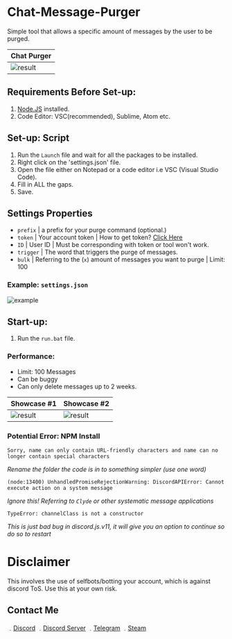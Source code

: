 # Chat-Message-Purger
Simple tool that allows a specific amount of messages by the user to be purged.

| Chat Purger | 
| ------------- | 
| ![result](https://media.discordapp.net/attachments/802865338399457280/802865349317361694/unknown.png) |

## Requirements Before Set-up:

1. [Node.JS](https://nodejs.org/en/) installed.
2. Code Editor: VSC(recommended), Sublime, Atom etc.

## Set-up: Script

1. Run the `Launch` file and wait for all the packages to be installed.
1. Right click on the 'settings.json' file.
2. Open the file either on Notepad or a code editor i.e VSC (Visual Studio Code).
3. Fill in ALL the gaps.
4. Save.

## Settings Properties
- `prefix` | a prefix for your purge command (optional.)
- `token`  | Your account token | How to get token? [Click Here](https://www.youtube.com/watch?v=YEgFvgg7ZPI)
- `ID`     | User ID | Must be corresponding with token or tool won't work.
- `trigger` | The word that triggers the purge of messages.
- `bulk`   | Referring to the (`x`) amount of messages you want to purge | Limit: 100

### Example: `settings.json`

![example](https://media.discordapp.net/attachments/802865338399457280/802865750977150976/unknown.png)

## Start-up:

1. Run the `run.bat` file.

### Performance:

* Limit: 100 Messages
* Can be buggy 
* Can only delete messages up to 2 weeks.

| Showcase #1 | Showcase #2|
| ------------- | ------------- | 
| ![result](https://media3.giphy.com/media/WNsN3FL93OZ4jP5Wft/giphy.gif) | ![result](https://media2.giphy.com/media/DDjF6kcyQt4Xp09ku0/giphy.gif)

### Potential Error: NPM Install
```
Sorry, name can only contain URL-friendly characters and name can no longer contain special characters
```

*Rename the folder the code is in to something simpler (use one word)*

```
(node:13400) UnhandledPromiseRejectionWarning: DiscordAPIError: Cannot execute action on a system message
```

*Ignore this! Referring to `Clyde` or other systematic message applications*

```
TypeError: channelClass is not a constructor
```

*This is just bad bug in discord.js.v11, it will give you an option to continue so do so to restart*

# Disclaimer

This involves the use of selfbots/botting your account, which is against discord ToS. Use this at your own risk.

## Contact Me

﹒[Discord](https://discord.com/users/709827684888215582)
﹒[Discord Server](https://discord.gg/E3K3JPysSn)
﹒[Telegram](https://t.me/clairvoyant7teen)
﹒[Steam](https://steamcommunity.com/id/seven777teen/)
